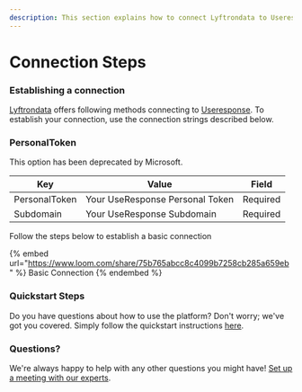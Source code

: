 ```yaml
---
description: This section explains how to connect Lyftrondata to Useresponse.
---
```


# Connection Steps

### Establishing a connection

[Lyftrondata](https://www.lyftrondata.com) offers following methods connecting to [Useresponse](https://www.lyftrondata.com/integration/commerce-analytics/use-response/). To establish your connection, use the connection strings described below.

### PersonalToken

This option has been deprecated by Microsoft.

| Key           | Value                           | Field    |
| ------------- | ------------------------------- | -------- |
| PersonalToken | Your UseResponse Personal Token | Required |
| Subdomain     | Your UseResponse Subdomain      | Required |

Follow the steps below to establish a basic connection

{% embed url="https://www.loom.com/share/75b765abcc8c4099b7258cb285a659eb" %}
Basic Connection
{% endembed %}

### Quickstart Steps

Do you have questions about how to use the platform? Don't worry; we've got you covered. Simply follow the quickstart instructions [here](./).

### Questions? <a href="#questions" id="questions"></a>

We're always happy to help with any other questions you might have! [Set up a meeting with our experts](https://www.lyftrondata.com/book-a-meeting/).
